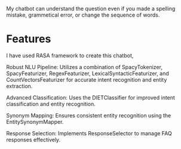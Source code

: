  

My chatbot can understand the question even if you made a spelling mistake, grammetical error, or change the sequence of words.

# Features

I have used RASA framework to create this chatbot, 

Robust NLU Pipeline: Utilizes a combination of SpacyTokenizer, SpacyFeaturizer, RegexFeaturizer, LexicalSyntacticFeaturizer, and CountVectorsFeaturizer for accurate intent recognition and entity extraction.

Advanced Classification: Uses the DIETClassifier for improved intent classification and entity recognition.

Synonym Mapping: Ensures consistent entity recognition using the EntitySynonymMapper.

Response Selection: Implements ResponseSelector to manage FAQ responses effectively.
